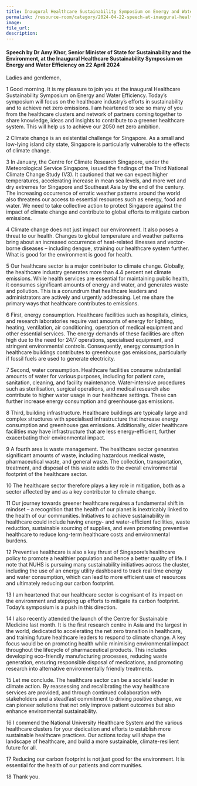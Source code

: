 ```yaml
---  
title: Inaugural Healthcare Sustainability Symposium on Energy and Water Efficiency - Dr Amy Khor
permalink: /resource-room/category/2024-04-22-speech-at-inaugural-healthcare-sustainability-symposium
image:  
file_url:  
description:  
---
```

#### Speech by Dr Amy Khor, Senior Minister of State for Sustainability and the Environment, at the Inaugural Healthcare Sustainability Symposium on Energy and Water Efficiency on 22 April 2024

Ladies and gentlemen,  

1  Good morning. It is my pleasure to join you at the inaugural Healthcare Sustainability Symposium on Energy and Water Efficiency. Today’s symposium will focus on the healthcare industry’s efforts in sustainability and to achieve net zero emissions. I am heartened to see so many of you from the healthcare clusters and network of partners coming together to share knowledge, ideas and insights to contribute to a greener healthcare system. This will help us to achieve our 2050 net zero ambition.  

2  Climate change is an existential challenge for Singapore. As a small and low-lying island city state, Singapore is particularly vulnerable to the effects of climate change.    

3  In January, the Centre for Climate Research Singapore, under the Meteorological Service Singapore, issued the findings of the Third National Climate Change Study (V3). It cautioned that we can expect higher temperatures, accelerating increase in mean sea levels, and more wet and dry extremes for Singapore and Southeast Asia by the end of the century. The increasing occurrence of erratic weather patterns around the world also threatens our access to essential resources such as energy, food and water. We need to take collective action to protect Singapore against the impact of climate change and contribute to global efforts to mitigate carbon emissions.   

4  Climate change does not just impact our environment. It also poses a threat to our health. Changes to global temperature and weather patterns bring about an increased occurrence of heat-related illnesses and vector-borne diseases – including dengue, straining our healthcare system further. What is good for the environment is good for health.  

5  Our healthcare sector is a major contributor to climate change. Globally, the healthcare industry generates more than 4.4 percent net climate emissions. While health services are essential for maintaining public health, it consumes significant amounts of energy and water, and generates waste and pollution. This is a conundrum that healthcare leaders and administrators are actively and urgently addressing. Let me share the primary ways that healthcare contributes to emissions.  

6  First, energy consumption. Healthcare facilities such as hospitals, clinics, and research laboratories require vast amounts of energy for lighting, heating, ventilation, air conditioning, operation of medical equipment and other essential services. The energy demands of these facilities are often high due to the need for 24/7 operations, specialised equipment, and stringent environmental controls. Consequently, energy consumption in healthcare buildings contributes to greenhouse gas emissions, particularly if fossil fuels are used to generate electricity.  

7  Second, water consumption. Healthcare facilities consume substantial amounts of water for various purposes, including for patient care, sanitation, cleaning, and facility maintenance. Water-intensive procedures such as sterilisation, surgical operations, and medical research also contribute to higher water usage in our healthcare settings. These can further increase energy consumption and greenhouse gas emissions.  

8  Third, building infrastructure. Healthcare buildings are typically large and complex structures with specialised infrastructure that increase energy consumption and greenhouse gas emissions. Additionally, older healthcare facilities may have infrastructure that are less energy-efficient, further exacerbating their environmental impact.  

9  A fourth area is waste management. The healthcare sector generates significant amounts of waste, including hazardous medical waste, pharmaceutical waste, and general waste. The collection, transportation, treatment, and disposal of this waste adds to the overall environmental footprint of the healthcare sector.  

10  The healthcare sector therefore plays a key role in mitigation, both as a sector affected by and as a key contributor to climate change.  

11  Our journey towards greener healthcare requires a fundamental shift in mindset – a recognition that the health of our planet is inextricably linked to the health of our communities. Initiatives to achieve sustainability in healthcare could include having energy- and water-efficient facilities, waste reduction, sustainable sourcing of supplies, and even promoting preventive healthcare to reduce long-term healthcare costs and environmental burdens.  

12  Preventive healthcare is also a key thrust of Singapore’s healthcare policy to promote a healthier population and hence a better quality of life. I note that NUHS is pursuing many sustainability initiatives across the cluster, including the use of an energy utility dashboard to track real time energy and water consumption, which can lead to more efficient use of resources and ultimately reducing our carbon footprint.  

13  I am heartened that our healthcare sector is cognisant of its impact on the environment and stepping up efforts to mitigate its carbon footprint. Today’s symposium is a push in this direction.  

14  I also recently attended the launch of the Centre for Sustainable Medicine last month. It is the first research centre in Asia and the largest in the world, dedicated to accelerating the net zero transition in healthcare, and training future healthcare leaders to respond to climate change.  A key focus would be on promoting health while minimising environmental impact throughout the lifecycle of pharmaceutical products. This includes developing eco-friendly manufacturing processes, reducing waste generation, ensuring responsible disposal of medications, and promoting research into alternative environmentally friendly treatments.  

15  Let me conclude. The healthcare sector can be a societal leader in climate action. By reassessing and recalibrating the way healthcare services are provided, and through continued collaboration with stakeholders and a steadfast commitment to driving positive change, we can pioneer solutions that not only improve patient outcomes but also enhance environmental sustainability.  

16  I commend the National University Healthcare System and the various healthcare clusters for your dedication and efforts to establish more sustainable healthcare practices. Our actions today will shape the landscape of healthcare, and build a more sustainable, climate-resilient future for all.  

17  Reducing our carbon footprint is not just good for the environment. It is essential for the health of our patients and communities.  

18  Thank you.
